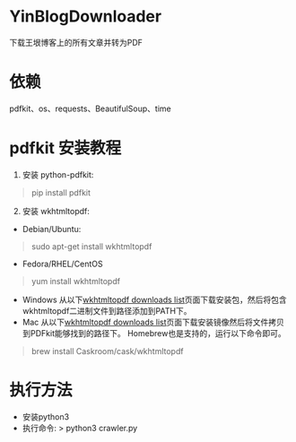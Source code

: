 # YinBlogDownloader
下载王垠博客上的所有文章并转为PDF

# 依赖
pdfkit、os、requests、BeautifulSoup、time

# pdfkit 安装教程
1. 安装 python-pdfkit:
> pip install pdfkit
2. 安装 wkhtmltopdf:
* Debian/Ubuntu:
> sudo apt-get install wkhtmltopdf
* Fedora/RHEL/CentOS
> yum install wkhtmltopdf
* Windows
从以下[wkhtmltopdf downloads list](https://wkhtmltopdf.org/downloads.html)页面下载安装包，然后将包含
wkhtmltopdf二进制文件到路径添加到PATH下。
* Mac
从以下[wkhtmltopdf downloads list](https://wkhtmltopdf.org/downloads.html)页面下载安装镜像然后将文件拷贝到PDFkit能够找到的路径下。 Homebrew也是支持的，运行以下命令即可。
> brew install Caskroom/cask/wkhtmltopdf

# 执行方法
* 安装python3
* 执行命令: > python3 crawler.py



